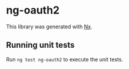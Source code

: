 # ng-oauth2

This library was generated with [Nx](https://nx.dev).

## Running unit tests

Run `ng test ng-oauth2` to execute the unit tests.
